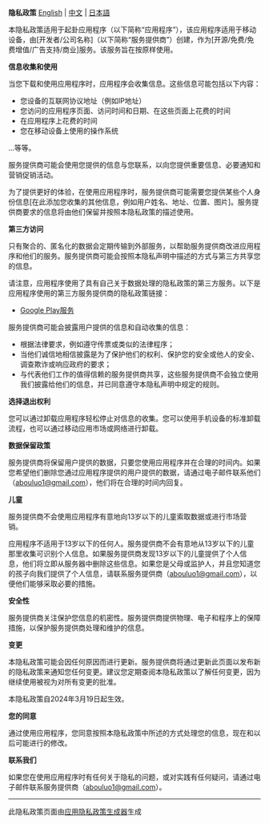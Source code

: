 **隐私政策** [English](../en/privacy-policy.md) | [中文](privacy-policy.md) | [日本語](../ja/privacy-policy.md)

本隐私政策适用于起卦应用程序（以下简称“应用程序”），该应用程序适用于移动设备，由[开发者/公司名称]（以下简称“服务提供商”）创建，作为[开源/免费/免费增值/广告支持/商业]服务。该服务旨在按原样使用。

**信息收集和使用**

当您下载和使用应用程序时，应用程序会收集信息。这些信息可能包括以下内容：

*   您设备的互联网协议地址（例如IP地址）
*   您访问的应用程序页面、访问时间和日期、在这些页面上花费的时间
*   在应用程序上花费的时间
*   您在移动设备上使用的操作系统

...等等。

服务提供商可能会使用您提供的信息与您联系，以向您提供重要信息、必要通知和营销促销活动。

为了提供更好的体验，在使用应用程序时，服务提供商可能需要您提供某些个人身份信息[在此添加您收集的其他信息，例如用户姓名、地址、位置、图片]。服务提供商要求的信息将由他们保留并按照本隐私政策的描述使用。

**第三方访问**

只有聚合的、匿名化的数据会定期传输到外部服务，以帮助服务提供商改进应用程序和他们的服务。服务提供商可能会按照本隐私声明中描述的方式与第三方共享您的信息。

请注意，应用程序使用了具有自己关于数据处理的隐私政策的第三方服务。以下是应用程序使用的第三方服务提供商的隐私政策链接：

*   [Google Play服务](https://www.google.com/policies/privacy/)

服务提供商可能会披露用户提供的信息和自动收集的信息：

*   根据法律要求，例如遵守传票或类似的法律程序；
*   当他们诚信地相信披露是为了保护他们的权利、保护您的安全或他人的安全、调查欺诈或响应政府的要求；
*   与代表他们工作的值得信赖的服务提供商共享，这些服务提供商不会独立使用我们披露给他们的信息，并已同意遵守本隐私声明中规定的规则。

**选择退出权利**

您可以通过卸载应用程序轻松停止对信息的收集。您可以使用手机设备的标准卸载流程，也可以通过移动应用市场或网络进行卸载。

**数据保留政策**

服务提供商将保留用户提供的数据，只要您使用应用程序并在合理的时间内。如果您希望他们删除您通过应用程序提供的用户提供的数据，请通过电子邮件联系他们（abouluo1@gmail.com），他们将在合理的时间内回复。

**儿童**

服务提供商不会使用应用程序有意地向13岁以下的儿童索取数据或进行市场营销。

应用程序不适用于13岁以下的任何人。服务提供商不会有意地从13岁以下的儿童那里收集可识别个人信息。如果服务提供商发现13岁以下的儿童提供了个人信息，他们将立即从服务器中删除这些信息。如果您是父母或监护人，并且您知道您的孩子向我们提供了个人信息，请联系服务提供商（abouluo1@gmail.com），以便他们能够采取必要的措施。

**安全性**

服务提供商关注保护您信息的机密性。服务提供商提供物理、电子和程序上的保障措施，以保护服务提供商处理和维护的信息。

**变更**

本隐私政策可能会因任何原因而进行更新。服务提供商将通过更新此页面以发布新的隐私政策来通知您任何变更。建议您定期查阅本隐私政策以了解任何变更，因为继续使用被视为对所有变更的批准。

本隐私政策自2024年3月19日起生效。

**您的同意**

通过使用应用程序，您同意按照本隐私政策中所述的方式处理您的信息，现在和以后可能进行的修改。

**联系我们**

如果您在使用应用程序时有任何关于隐私的问题，或对实践有任何疑问，请通过电子邮件联系服务提供商（abouluo1@gmail.com）。

* * *

此隐私政策页面由[应用隐私政策生成器](https://app-privacy-policy-generator.nisrulz.com/)生成
